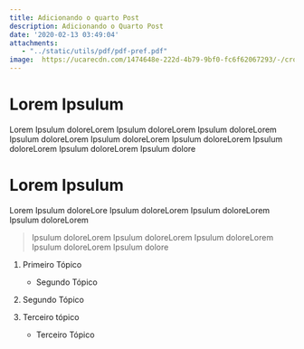 ```yaml
---
title: Adicionando o quarto Post
description: Adicionando o Quarto Post
date: '2020-02-13 03:49:04'
attachments:
   - "../static/utils/pdf/pdf-pref.pdf"
image:  https://ucarecdn.com/1474648e-222d-4b79-9bf0-fc6f62067293/-/crop/835x370/191,174/-/preview/-/enhance/55/-/grayscale/
---
```

# Lorem Ipsulum

Lorem Ipsulum doloreLorem Ipsulum doloreLorem Ipsulum doloreLorem Ipsulum doloreLorem Ipsulum doloreLorem Ipsulum doloreLorem Ipsulum doloreLorem Ipsulum doloreLorem Ipsulum dolore

# Lorem Ipsulum

Lorem Ipsulum doloreLore Ipsulum doloreLorem Ipsulum doloreLorem Ipsulum doloreLorem 

> Ipsulum doloreLorem Ipsulum doloreLorem Ipsulum doloreLorem Ipsulum doloreLorem Ipsulum dolore

1. Primeiro Tópico

   * Segundo Tópico
2. Segundo Tópico
3. Terceiro tópico

   * Terceiro Tópico
